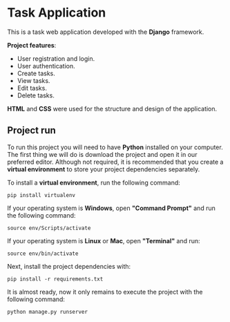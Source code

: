 # Task Application

This is a task web application developed with the **Django** framework.

**Project features**:

- User registration and login.
- User authentication.
- Create tasks.
- View tasks.
- Edit tasks.
- Delete tasks.

**HTML** and **CSS** were used for the structure and design of the application.

## Project run

To run this project you will need to have **Python** installed on your computer. The first thing we will do is download the project and open it in our preferred editor. Although not required, it is recommended that you create a **virtual environment** to store your project dependencies separately.

To install a **virtual environment**, run the following command:

```
pip install virtualenv
```

If your operating system is **Windows**, open **"Command Prompt"** and run the following command:

```
source env/Scripts/activate
```

If your operating system is **Linux** or **Mac**, open **"Terminal"** and run:

```
source env/bin/activate
```

Next, install the project dependencies with:

```
pip install -r requirements.txt
```

It is almost ready, now it only remains to execute the project with the following command:

```
python manage.py runserver
```
